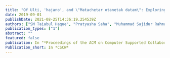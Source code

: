 ```yaml
---
title: "Of Ulti, 'hajano', and \"Matachetar otanetak datam\": Exploring Local Practices of Exchanging Confidential and Sensitive Information in Urban Bangladesh"
date: 2019-09-01
publishDate: 2021-08-25T14:36:19.254539Z
authors: ["SM Taiabul Haque", "Pratyasha Saha", "Muhammad Sajidur Rahman", "Syed Ishtiaque Ahmed"]
publication_types: ["1"]
abstract: ""
featured: false
publication: In "*Proceedings of the ACM on Computer Supported Collaborative Work*"
Publication_short: In *CSCW*
---
```


